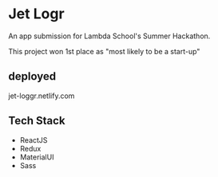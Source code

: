 # Jet Logr
An app submission for Lambda School's Summer Hackathon.

This project won 1st place as "most likely to be a start-up"

## deployed

jet-loggr.netlify.com

## Tech Stack
- ReactJS
- Redux
- MaterialUI
- Sass
